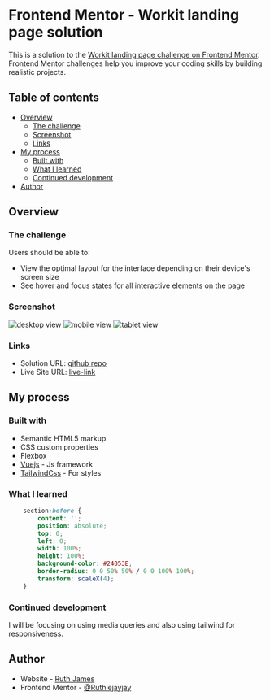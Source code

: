 # Frontend Mentor - Workit landing page solution

This is a solution to the [Workit landing page challenge on Frontend Mentor](https://www.frontendmentor.io/challenges/workit-landing-page-2fYnyle5lu). Frontend Mentor challenges help you improve your coding skills by building realistic projects. 

## Table of contents

- [Overview](#overview)
  - [The challenge](#the-challenge)
  - [Screenshot](#screenshot)
  - [Links](#links)
- [My process](#my-process)
  - [Built with](#built-with)
  - [What I learned](#what-i-learned)
  - [Continued development](#continued-development)
- [Author](#author)


## Overview

### The challenge

Users should be able to:

- View the optimal layout for the interface depending on their device's screen size
- See hover and focus states for all interactive elements on the page

### Screenshot

![desktop view](https://github.com/Ruthiejayjay/frontend-mentor-workit-page/blob/main/src/assets/images/desktop_view.png)
![mobile view](https://github.com/Ruthiejayjay/frontend-mentor-workit-page/blob/main/src/assets/images/mobile_view.png)
![tablet view](https://github.com/Ruthiejayjay/frontend-mentor-workit-page/blob/main/src/assets/images/tablet_view.png)

### Links

- Solution URL: [github repo](https://github.com/Ruthiejayjay/frontend-mentor-workit-page)
- Live Site URL: [live-link](https://ruthiejay-workit-landing.netlify.app/)

## My process

### Built with

- Semantic HTML5 markup
- CSS custom properties
- Flexbox
- [Vuejs](https://vuejs.org/) - Js framework
- [TailwindCss](https://tailwindcss.com/) - For styles


### What I learned

```css
    section:before {
        content: '';
        position: absolute;
        top: 0;
        left: 0;
        width: 100%;
        height: 100%;
        background-color: #24053E;
        border-radius: 0 0 50% 50% / 0 0 100% 100%;
        transform: scaleX(4);
    }
```

### Continued development

I will be focusing on using media queries and also using tailwind for responsiveness.

## Author

- Website - [Ruth James](https://ruthiejayjay.github.io/resume-website/)
- Frontend Mentor - [@Ruthiejayjay](https://www.frontendmentor.io/profile/Ruthiejayjay)
